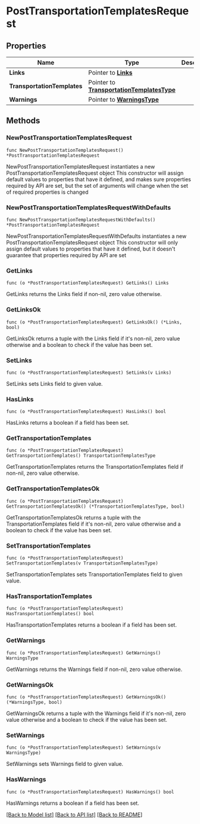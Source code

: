 # PostTransportationTemplatesRequest

## Properties

Name | Type | Description | Notes
------------ | ------------- | ------------- | -------------
**Links** | Pointer to [**Links**](Links.md) |  | [optional] 
**TransportationTemplates** | Pointer to [**TransportationTemplatesType**](TransportationTemplatesType.md) |  | [optional] 
**Warnings** | Pointer to [**WarningsType**](WarningsType.md) |  | [optional] 

## Methods

### NewPostTransportationTemplatesRequest

`func NewPostTransportationTemplatesRequest() *PostTransportationTemplatesRequest`

NewPostTransportationTemplatesRequest instantiates a new PostTransportationTemplatesRequest object
This constructor will assign default values to properties that have it defined,
and makes sure properties required by API are set, but the set of arguments
will change when the set of required properties is changed

### NewPostTransportationTemplatesRequestWithDefaults

`func NewPostTransportationTemplatesRequestWithDefaults() *PostTransportationTemplatesRequest`

NewPostTransportationTemplatesRequestWithDefaults instantiates a new PostTransportationTemplatesRequest object
This constructor will only assign default values to properties that have it defined,
but it doesn't guarantee that properties required by API are set

### GetLinks

`func (o *PostTransportationTemplatesRequest) GetLinks() Links`

GetLinks returns the Links field if non-nil, zero value otherwise.

### GetLinksOk

`func (o *PostTransportationTemplatesRequest) GetLinksOk() (*Links, bool)`

GetLinksOk returns a tuple with the Links field if it's non-nil, zero value otherwise
and a boolean to check if the value has been set.

### SetLinks

`func (o *PostTransportationTemplatesRequest) SetLinks(v Links)`

SetLinks sets Links field to given value.

### HasLinks

`func (o *PostTransportationTemplatesRequest) HasLinks() bool`

HasLinks returns a boolean if a field has been set.

### GetTransportationTemplates

`func (o *PostTransportationTemplatesRequest) GetTransportationTemplates() TransportationTemplatesType`

GetTransportationTemplates returns the TransportationTemplates field if non-nil, zero value otherwise.

### GetTransportationTemplatesOk

`func (o *PostTransportationTemplatesRequest) GetTransportationTemplatesOk() (*TransportationTemplatesType, bool)`

GetTransportationTemplatesOk returns a tuple with the TransportationTemplates field if it's non-nil, zero value otherwise
and a boolean to check if the value has been set.

### SetTransportationTemplates

`func (o *PostTransportationTemplatesRequest) SetTransportationTemplates(v TransportationTemplatesType)`

SetTransportationTemplates sets TransportationTemplates field to given value.

### HasTransportationTemplates

`func (o *PostTransportationTemplatesRequest) HasTransportationTemplates() bool`

HasTransportationTemplates returns a boolean if a field has been set.

### GetWarnings

`func (o *PostTransportationTemplatesRequest) GetWarnings() WarningsType`

GetWarnings returns the Warnings field if non-nil, zero value otherwise.

### GetWarningsOk

`func (o *PostTransportationTemplatesRequest) GetWarningsOk() (*WarningsType, bool)`

GetWarningsOk returns a tuple with the Warnings field if it's non-nil, zero value otherwise
and a boolean to check if the value has been set.

### SetWarnings

`func (o *PostTransportationTemplatesRequest) SetWarnings(v WarningsType)`

SetWarnings sets Warnings field to given value.

### HasWarnings

`func (o *PostTransportationTemplatesRequest) HasWarnings() bool`

HasWarnings returns a boolean if a field has been set.


[[Back to Model list]](../README.md#documentation-for-models) [[Back to API list]](../README.md#documentation-for-api-endpoints) [[Back to README]](../README.md)


